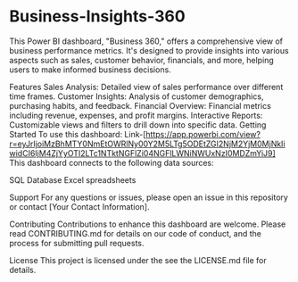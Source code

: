 # Business-Insights-360

This Power BI dashboard, "Business 360," offers a comprehensive view of business performance metrics. It's designed to provide insights into various aspects such as sales, customer behavior, financials, and more, helping users to make informed business decisions.

Features
Sales Analysis: Detailed view of sales performance over different time frames.
Customer Insights: Analysis of customer demographics, purchasing habits, and feedback.
Financial Overview: Financial metrics including revenue, expenses, and profit margins.
Interactive Reports: Customizable views and filters to drill down into specific data.
Getting Started
To use this dashboard:
Link-[https://app.powerbi.com/view?r=eyJrIjoiMzBhMTY0NmEtOWRlNy00Y2M5LTg5ODEtZGI2NjM2YjM0MjNkIiwidCI6IjM4ZjYyOTI2LTc1NTktNGFlZi04NGFlLWNiNWUxNzI0MDZmYiJ9]
This dashboard connects to the following data sources:

SQL Database
Excel spreadsheets

Support
For any questions or issues, please open an issue in this repository or contact [Your Contact Information].

Contributing
Contributions to enhance this dashboard are welcome. Please read CONTRIBUTING.md for details on our code of conduct, and the process for submitting pull requests.

License
This project is licensed under the  see the LICENSE.md file for details.

